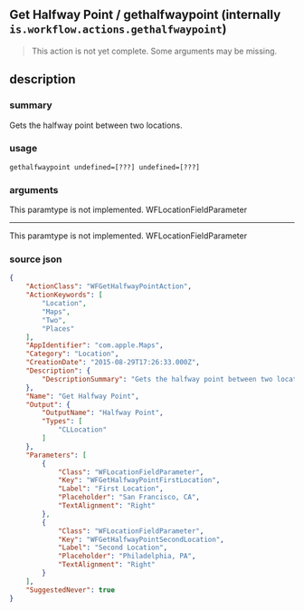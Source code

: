
## Get Halfway Point / gethalfwaypoint (internally `is.workflow.actions.gethalfwaypoint`)

> This action is not yet complete. Some arguments may be missing.



## description
### summary
Gets the halfway point between two locations.


### usage
`gethalfwaypoint undefined=[???] undefined=[???]`

### arguments
This paramtype is not implemented. WFLocationFieldParameter

---

This paramtype is not implemented. WFLocationFieldParameter

### source json

```json
{
	"ActionClass": "WFGetHalfwayPointAction",
	"ActionKeywords": [
		"Location",
		"Maps",
		"Two",
		"Places"
	],
	"AppIdentifier": "com.apple.Maps",
	"Category": "Location",
	"CreationDate": "2015-08-29T17:26:33.000Z",
	"Description": {
		"DescriptionSummary": "Gets the halfway point between two locations."
	},
	"Name": "Get Halfway Point",
	"Output": {
		"OutputName": "Halfway Point",
		"Types": [
			"CLLocation"
		]
	},
	"Parameters": [
		{
			"Class": "WFLocationFieldParameter",
			"Key": "WFGetHalfwayPointFirstLocation",
			"Label": "First Location",
			"Placeholder": "San Francisco, CA",
			"TextAlignment": "Right"
		},
		{
			"Class": "WFLocationFieldParameter",
			"Key": "WFGetHalfwayPointSecondLocation",
			"Label": "Second Location",
			"Placeholder": "Philadelphia, PA",
			"TextAlignment": "Right"
		}
	],
	"SuggestedNever": true
}
```

